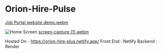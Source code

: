# Orion-Hire-Pulse
[Job Portal website demo.webm](https://github.com/Shailesh002/Orion-Hire-Pulse/assets/93926245/4533cb00-117e-4231-87f2-280de303000a)

![Home Screen](https://github.com/Shailesh002/Orion-Hire-Pulse/assets/93926245/9b00ee6b-64d5-4cda-a696-4eb4858bb771)
[screen-capture (1).webm](https://github.com/Shailesh002/Orion-Hire-Pulse/assets/93926245/fa8e7d7a-9a09-4bfa-ab59-cba1700837ac)

Hosted On - https://orion-hire-plus.netlify.app/
Front End : Netlify 
Backend : Render
